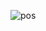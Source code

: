 ![pos](https://user-images.githubusercontent.com/39142850/67626062-56aa9400-f881-11e9-9e58-586bae2bb5c7.png)
